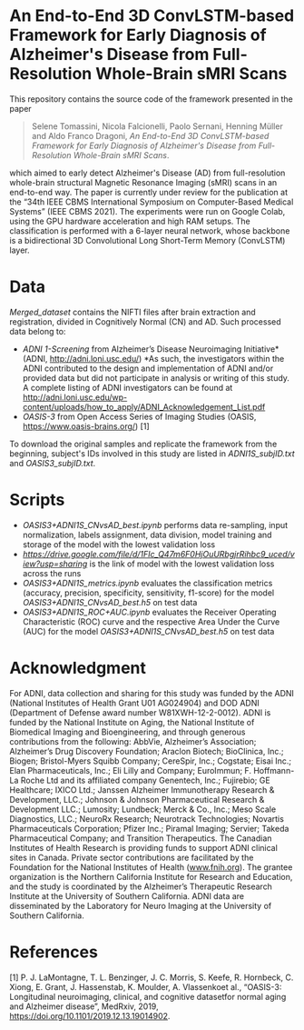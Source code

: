 # An End-to-End 3D ConvLSTM-based Framework for Early Diagnosis of Alzheimer's Disease from Full-Resolution Whole-Brain sMRI Scans

This repository contains the source code of the framework presented in the paper

>Selene Tomassini, Nicola Falcionelli, Paolo Sernani, Henning Müller and Aldo Franco Dragoni, *An End-to-End 3D ConvLSTM-based Framework for Early Diagnosis of Alzheimer's Disease from Full-Resolution Whole-Brain sMRI Scans*.

which aimed to early detect Alzheimer's Disease (AD) from full-resolution whole-brain structural Magnetic Resonance Imaging (sMRI) scans in an end-to-end way.
The paper is currently under review for the publication at the “34th IEEE CBMS International Symposium on Computer-Based Medical Systems” (IEEE CBMS 2021).
The experiments were run on Google Colab, using the  GPU  hardware  acceleration  and  high  RAM setups. The classification is performed with a 6-layer neural network, whose backbone is a bidirectional 3D Convolutional Long Short-Term Memory (ConvLSTM) layer.

# Data

_Merged_dataset_ contains the NIFTI files after brain extraction and registration, divided in Cognitively Normal (CN) and AD. 
Such processed data belong to:
- _ADNI 1-Screening_ from Alzheimer’s  Disease  Neuroimaging Initiative* (ADNI, <http://adni.loni.usc.edu/>)
*As such, the investigators within the ADNI contributed to the design and implementation of ADNI and/or provided data but did not participate in analysis or writing of this study. A complete listing of ADNI investigators can be found at <http://adni.loni.usc.edu/wp-content/uploads/how_to_apply/ADNI_Acknowledgement_List.pdf>
- _OASIS-3_ from Open  Access  Series  of  Imaging  Studies  (OASIS, <https://www.oasis-brains.org/>) [1]

To download the original samples and replicate the framework from the beginning, subject's IDs involved in this study are listed in _ADNI1S_subjID.txt_ and _OASIS3_subjID.txt_.

# Scripts

- _OASIS3+ADNI1S_CNvsAD_best.ipynb_ performs data re-sampling, input normalization, labels assignment, data division, model training and storage of the model with the lowest validation loss
- _https://drive.google.com/file/d/1FIc_Q47m6F0HjOuURbgjrRihbc9_uced/view?usp=sharing_ is the link of model with the lowest validation loss across the runs
- _OASIS3+ADNI1S_metrics.ipynb_ evaluates the classification metrics (accuracy, precision, specificity, sensitivity, f1-score) for the model _OASIS3+ADNI1S_CNvsAD_best.h5_ on test data
- _OASIS3+ADNI1S_ROC+AUC.ipynb_ evaluates the Receiver Operating Characteristic (ROC) curve and the respective Area Under the Curve (AUC) for the model _OASIS3+ADNI1S_CNvsAD_best.h5_ on test data

# Acknowledgment

For ADNI, data collection and sharing for this study was funded by the ADNI (National Institutes of Health Grant U01 AG024904) and DOD ADNI (Department of Defense award number W81XWH-12-2-0012). ADNI is funded by the National Institute on Aging, the National Institute of Biomedical Imaging and Bioengineering, and through generous contributions from the following: AbbVie, Alzheimer’s Association; Alzheimer’s Drug Discovery Foundation; Araclon Biotech; BioClinica, Inc.; Biogen; Bristol-Myers Squibb Company; CereSpir, Inc.; Cogstate; Eisai Inc.; Elan Pharmaceuticals, Inc.; Eli Lilly and Company; EuroImmun; F. Hoffmann-La Roche Ltd and its affiliated company Genentech, Inc.; Fujirebio; GE Healthcare; IXICO Ltd.; Janssen Alzheimer Immunotherapy Research & Development, LLC.; Johnson & Johnson Pharmaceutical Research & Development LLC.; Lumosity; Lundbeck; Merck & Co., Inc.; Meso Scale Diagnostics, LLC.; NeuroRx Research; Neurotrack Technologies; Novartis Pharmaceuticals Corporation; Pfizer Inc.; Piramal Imaging; Servier; Takeda Pharmaceutical Company; and Transition Therapeutics. The Canadian Institutes of Health Research is providing funds to support ADNI clinical sites in Canada. Private sector contributions are facilitated by the Foundation for the National Institutes of Health (www.fnih.org). The grantee organization is the Northern California Institute for Research and Education, and the study is coordinated by the Alzheimer’s Therapeutic Research Institute at the University of Southern California. ADNI data are disseminated by the Laboratory for Neuro Imaging at the University of Southern California. 

# References

[1] P. J. LaMontagne, T. L. Benzinger, J. C. Morris, S. Keefe, R. Hornbeck, C. Xiong, E. Grant, J. Hassenstab,  K. Moulder, A. Vlassenkoet al., “OASIS-3:  Longitudinal  neuroimaging,  clinical,  and  cognitive  datasetfor normal aging and Alzheimer disease”, MedRxiv, 2019, https://doi.org/10.1101/2019.12.13.19014902.
